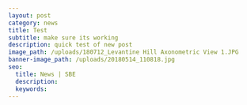 ```yaml
---
layout: post
category: news
title: Test
subtitle: make sure its working
description: quick test of new post
image_path: /uploads/180712_Levantine Hill Axonometric View 1.JPG
banner-image_path: /uploads/20180514_110818.jpg
seo:
  title: News | SBE
  description:
  keywords:
---
```

